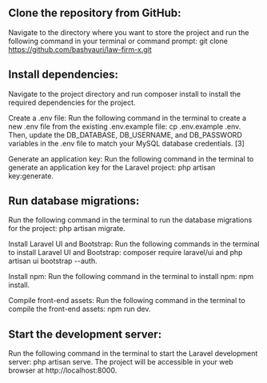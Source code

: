 ## Clone the repository from GitHub:

Navigate to the directory where you want to store the project and run the following command in your terminal or command prompt: git clone https://github.com/bashyauri/law-firm-x.git

## Install dependencies:

Navigate to the project directory and run composer install to install the required dependencies for the project.

Create a .env file: Run the following command in the terminal to create a new .env file from the existing .env.example file: cp .env.example .env. Then, update the DB_DATABASE, DB_USERNAME, and DB_PASSWORD variables in the .env file to match your MySQL database credentials. [3]

Generate an application key: Run the following command in the terminal to generate an application key for the Laravel project: php artisan key:generate.

## Run database migrations:

Run the following command in the terminal to run the database migrations for the project: php artisan migrate.

Install Laravel UI and Bootstrap: Run the following commands in the terminal to install Laravel UI and Bootstrap: composer require laravel/ui and php artisan ui bootstrap --auth.

Install npm: Run the following command in the terminal to install npm: npm install.

Compile front-end assets: Run the following command in the terminal to compile the front-end assets: npm run dev.

## Start the development server:

Run the following command in the terminal to start the Laravel development server: php artisan serve. The project will be accessible in your web browser at http://localhost:8000.
